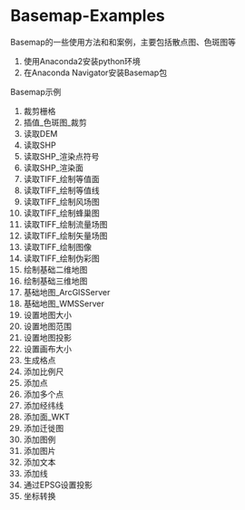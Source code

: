 # Basemap-Examples
Basemap的一些使用方法和和案例，主要包括散点图、色斑图等

1. 使用Anaconda2安装python环境
2. 在Anaconda Navigator安装Basemap包

Basemap示例

1. 裁剪栅格
2. 插值_色斑图_裁剪
3. 读取DEM
4. 读取SHP
5. 读取SHP_渲染点符号
6. 读取SHP_渲染面
7. 读取TIFF_绘制等值面
8. 读取TIFF_绘制等值线
9. 读取TIFF_绘制风场图
10. 读取TIFF_绘制蜂巢图
11. 读取TIFF_绘制流量场图
12. 读取TIFF_绘制矢量场图
13. 读取TIFF_绘制图像
14. 读取TIFF_绘制伪彩图
15. 绘制基础二维地图
16. 绘制基础三维地图
17. 基础地图_ArcGISServer
18. 基础地图_WMSServer
19. 设置地图大小
20. 设置地图范围
21. 设置地图投影
22. 设置画布大小
23. 生成格点
24. 添加比例尺
25. 添加点
26. 添加多个点
27. 添加经纬线
28. 添加面_WKT
29. 添加迁徙图
30. 添加图例
31. 添加图片
32. 添加文本
33. 添加线
34. 通过EPSG设置投影
35. 坐标转换